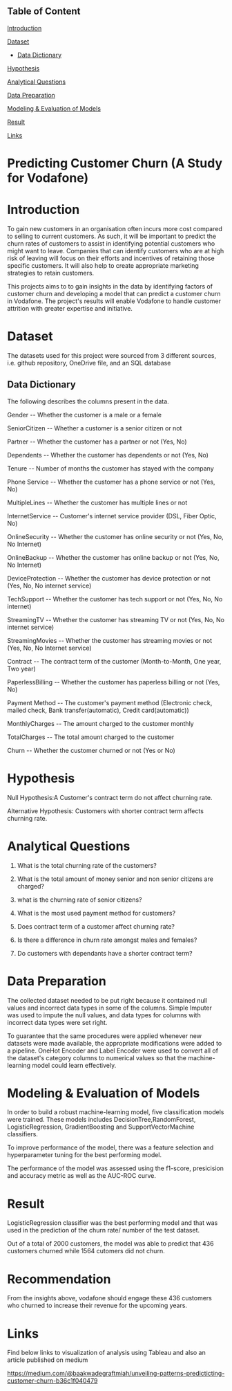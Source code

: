 ## Table of Content
[Introduction](#introduction)

[Dataset](#dataset)
* [Data Dictionary](#data-dictionary)

[Hypothesis](#hypothesis)

[Analytical Questions](#analytical-questions)

[Data Preparation](#data-preparation)

[Modeling & Evaluation of Models](#modeling--evaluation-of-models)

[Result](#result)

[Links](#links)

# Predicting Customer Churn (A Study for Vodafone)
# Introduction
To gain new customers in an organisation often incurs more cost compared to selling to current customers. As such, it will be important to predict the churn rates of customers to assist in identifying potential customers who might want to leave. Companies that can identify customers who are at high risk of leaving will focus on their efforts and incentives of retaining those specific customers. It will also help to create appropriate marketing strategies to retain customers.

This projects aims to to gain insights in the data by identifying factors of customer churn and developing a model that can predict a customer churn in Vodafone.
The project's results will enable Vodafone to handle customer attrition with greater expertise and initiative.

# Dataset
The datasets used for this project were sourced from 3 different sources, i.e. github repository, OneDrive file, and an SQL database

<h2>Data Dictionary</h2>

The following describes the columns present in the data.

Gender -- Whether the customer is a male or a female

SeniorCitizen -- Whether a customer is a senior citizen or not

Partner -- Whether the customer has a partner or not (Yes, No)

Dependents -- Whether the customer has dependents or not (Yes, No)

Tenure -- Number of months the customer has stayed with the company

Phone Service -- Whether the customer has a phone service or not (Yes, No)

MultipleLines -- Whether the customer has multiple lines or not

InternetService -- Customer's internet service provider (DSL, Fiber Optic, No)

OnlineSecurity -- Whether the customer has online security or not (Yes, No, No Internet)

OnlineBackup -- Whether the customer has online backup or not (Yes, No, No Internet)

DeviceProtection -- Whether the customer has device protection or not (Yes, No, No internet service)

TechSupport -- Whether the customer has tech support or not (Yes, No, No internet)

StreamingTV -- Whether the customer has streaming TV or not (Yes, No, No internet service)

StreamingMovies -- Whether the customer has streaming movies or not (Yes, No, No Internet service)

Contract -- The contract term of the customer (Month-to-Month, One year, Two year)

PaperlessBilling -- Whether the customer has paperless billing or not (Yes, No)

Payment Method -- The customer's payment method (Electronic check, mailed check, Bank transfer(automatic), Credit card(automatic))

MonthlyCharges -- The amount charged to the customer monthly

TotalCharges -- The total amount charged to the customer

Churn -- Whether the customer churned or not (Yes or No)


# Hypothesis
Null Hypothesis:A  Customer's contract term do not affect churning rate.

Alternative Hypothesis: Customers with shorter contract term affects churning rate.

# Analytical Questions
1. What is the total churning rate of the customers?
 
2. What is the total amount of money senior and non senior citizens are charged? 

3. what is the churning rate of senior citizens?

4. What is the most used payment method for customers?

5. Does contract term of a customer affect churning rate?

6. Is there a difference in churn rate amongst males and females?

7. Do customers with dependants have a shorter contract term?

# Data Preparation
The collected dataset needed to be put right because it contained null values and incorrect data types in some of the columns. Simple Imputer was used to impute the null values, and data types for columns with incorrect data types were set right.

To guarantee that the same procedures were applied whenever new datasets were made available, the appropriate modifications were added to a pipeline. OneHot Encoder and Label Encoder were used to convert all of the dataset's category columns to numerical values so that the machine-learning model could learn effectively.

# Modeling & Evaluation of Models
In order to build a robust machine-learning model, five classification models were trained. These models includes DecisionTree,RandomForest, LogisticRegression, GradientBoosting and SupportVectorMachine classifiers.

To improve performance of the model, there was a feature selection and hyperparameter tuning for the best performing model.

The performance of the model was assessed using the f1-score, presicision and accuracy metric as well as the AUC-ROC curve.

# Result 
LogisticRegression classifier was the best performing model and that was used in the prediction of the churn rate/ number of the test dataset.

Out of a total of 2000 customers, the model was able to predict that 436 customers churned while 1564 cutomers did not churn.

# Recommendation
From the insights above, vodafone should engage these 436 customers who churned to increase their revenue for the upcoming years. 

# Links
Find below links to visualization of analysis using Tableau and also an article published on medium

https://medium.com/@baakwadegraftmiah/unveiling-patterns-predicticting-customer-churn-b36c1f040479

